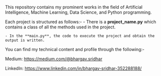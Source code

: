 This repository contains my prominent works in the field of Artificial Intelligence, Machine Learning, Data Science, and Python programming.

Each project is structured as follows:-
    - There is a **project_name.py** which contains a class of all the methods used in the project.

    - In the **main.py**, the code to execute the project and obtain the output is written.

You can find my technical content and profile through the following:- 

Medium: https://medium.com/@bhargav.sridhar

LinkedIn: https://www.linkedin.com/in/bhargav-sridhar-352288188/